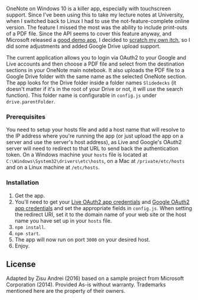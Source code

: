 OneNote on Windows 10 is a killer app, especially with touchscreen support. Since I've been using this to take my lecture notes at University,
when I switched back to Linux I had to use the not-feature-complete online version. The feature I missed the most was the ability to
include print-outs of a PDF file. Since the API seems to cover this feature anyway, and Microsoft released a [good demo app](https://github.com/OneNoteDev/OneNoteAPISampleNodejs), I decided to [scratch my own itch](https://github.com/matzipan/node-note/commit/e4b5017f73466c75eb9aaa6e1b06b73d64329961), so I did some adjustments and added Google Drive upload support.

The current application allows you to login via OAuth2 to your Google and Live accounts and then choose a PDF file and select from the destination sections in your OneNote main notebook. It also uploads the PDF file to a Google Drive folder with the same name as the selected OneNote section. The app looks for the Drive folder inside a folder names `Slidedecks` (it doesn't matter if it's in the root of your Drive or not, it will use the search function). This folder name is configurable in `config.js` under `drive.parentFolder`.

### Prerequisites

You need to setup your hosts file and add a host name that will resolve to the IP address where you're running the app (or just upload the app on a server and use the server's host address), as Live and Google's OAuth2 server will need to redirect to that URL to send back the authentication token. On a Windows machine your `hosts` file is located at `C:\Windows\System32\drivers\etc\hosts`, on a Mac at `/private/etc/hosts` and on a Linux machine at `/etc/hosts`.

### Installation

1. Get the app.
3. You'll need to get your [Live OAuth2 app credentials](https://account.live.com/developers/applications/index) and [Google OAuth2 app credentials](https://console.developers.google.com/) and set the appropriate fields in `config.js`. When setting the redirect URI, set it to the domain name of your web site or the host name you have set up in your `hosts` file.
6. `npm install`.
8. `npm start`.
9. The app will now run on port `3000` on your desired host.
10. Enjoy.

## License

Adapted by Zisu Andrei (2016) based on a sample project from Microsoft Corporation (2014). Provided As-is without warranty. Trademarks mentioned here are the property of their owners.
